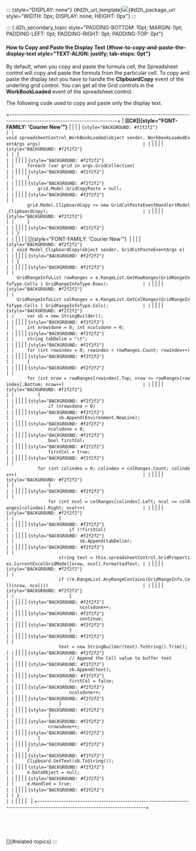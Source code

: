 ::: {style="DISPLAY: none"}
[](ms-xhelp:///?Id=d2h_url_template){#d2h_url_template}![](!package_url!){#d2h_package_url style="WIDTH: 0px; DISPLAY: none; HEIGHT: 0px"}
:::

::: {.d2h_secondary_topic style="PADDING-BOTTOM: 10pt; MARGIN: 0pt; PADDING-LEFT: 0pt; PADDING-RIGHT: 0pt; PADDING-TOP: 0pt"}
#### How to Copy and Paste the Display Text {#how-to-copy-and-paste-the-display-text style="TEXT-ALIGN: justify; tab-stops: 0pt"}

By default, when you copy and paste the formula cell, the Spreadsheet control will copy and paste the formula from the particular cell. To copy and paste the display text you have to handle the **ClipboardCopy** event of the underling grid control. You can get all the Grid controls in the **WorkBookLoaded** event of the spreadsheet control.

The following code used to copy and paste only the display text.

+---------------------------------------------------------------------------------------------------------------------------+
| **[\[C#\]]{style="FONT-FAMILY: 'Courier New'"}**                                                                          |
|                                                                                                                           |
| ``` {style="BACKGROUND: #f2f2f2"}                                                                                         |
| void spreadsheetControl_WorkBookLoaded(object sender, WorkbookLoadedEventArgs args)                                       |
| ```                                                                                                                       |
|                                                                                                                           |
| ``` {style="BACKGROUND: #f2f2f2"}                                                                                         |
| {                                                                                                                         |
| ```                                                                                                                       |
|                                                                                                                           |
| ``` {style="BACKGROUND: #f2f2f2"}                                                                                         |
|     foreach (var grid in args.GridCollection)                                                                             |
| ```                                                                                                                       |
|                                                                                                                           |
| ``` {style="BACKGROUND: #f2f2f2"}                                                                                         |
|     {                                                                                                                     |
| ```                                                                                                                       |
|                                                                                                                           |
| ``` {style="BACKGROUND: #f2f2f2"}                                                                                         |
|         grid.Model.GridCopyPaste = null;                                                                                  |
| ```                                                                                                                       |
|                                                                                                                           |
| ``` {style="BACKGROUND: #f2f2f2"}                                                                                         |
|         grid.Model.ClipboardCopy += new GridCutPasteEventHandler(Model_ClipboardCopy);                                    |
| ```                                                                                                                       |
|                                                                                                                           |
| ``` {style="BACKGROUND: #f2f2f2"}                                                                                         |
|     }                                                                                                                     |
| ```                                                                                                                       |
|                                                                                                                           |
| ``` {style="BACKGROUND: #f2f2f2"}                                                                                         |
| }                                                                                                                         |
| ```                                                                                                                       |
|                                                                                                                           |
| []{style="FONT-FAMILY: 'Courier New'"}                                                                                    |
|                                                                                                                           |
| ``` {style="BACKGROUND: #f2f2f2"}                                                                                         |
| void Model_ClipboardCopy(object sender, GridCutPasteEventArgs e)                                                          |
| ```                                                                                                                       |
|                                                                                                                           |
| ``` {style="BACKGROUND: #f2f2f2"}                                                                                         |
| {                                                                                                                         |
| ```                                                                                                                       |
|                                                                                                                           |
| ``` {style="BACKGROUND: #f2f2f2"}                                                                                         |
|     GridRangeInfoList rowRanges = e.RangeList.GetRowRanges(GridRangeInfoType.Cells | GridRangeInfoType.Rows);             |
| ```                                                                                                                       |
|                                                                                                                           |
| ``` {style="BACKGROUND: #f2f2f2"}                                                                                         |
|     GridRangeInfoList colRanges = e.RangeList.GetColRanges(GridRangeInfoType.Cells | GridRangeInfoType.Cols);             |
| ```                                                                                                                       |
|                                                                                                                           |
| ``` {style="BACKGROUND: #f2f2f2"}                                                                                         |
|     var sb = new StringBuilder();                                                                                         |
| ```                                                                                                                       |
|                                                                                                                           |
| ``` {style="BACKGROUND: #f2f2f2"}                                                                                         |
|     int nrowsdone = 0; int ncolsdone = 0;                                                                                 |
| ```                                                                                                                       |
|                                                                                                                           |
| ``` {style="BACKGROUND: #f2f2f2"}                                                                                         |
|     string tabDelim = "\t";                                                                                               |
| ```                                                                                                                       |
|                                                                                                                           |
| ``` {style="BACKGROUND: #f2f2f2"}                                                                                         |
|     for (int rowindex = 0; rowindex < rowRanges.Count; rowindex++)                                                        |
| ```                                                                                                                       |
|                                                                                                                           |
| ``` {style="BACKGROUND: #f2f2f2"}                                                                                         |
|     {                                                                                                                     |
| ```                                                                                                                       |
|                                                                                                                           |
| ``` {style="BACKGROUND: #f2f2f2"}                                                                                         |
|         for (int nrow = rowRanges[rowindex].Top; nrow <= rowRanges[rowindex].Bottom; nrow++)                              |
| ```                                                                                                                       |
|                                                                                                                           |
| ``` {style="BACKGROUND: #f2f2f2"}                                                                                         |
|         {                                                                                                                 |
| ```                                                                                                                       |
|                                                                                                                           |
| ``` {style="BACKGROUND: #f2f2f2"}                                                                                         |
|             if (nrowsdone > 0)                                                                                            |
| ```                                                                                                                       |
|                                                                                                                           |
| ``` {style="BACKGROUND: #f2f2f2"}                                                                                         |
|                 sb.Append(Environment.NewLine);                                                                           |
| ```                                                                                                                       |
|                                                                                                                           |
| ``` {style="BACKGROUND: #f2f2f2"}                                                                                         |
|             ncolsdone = 0;                                                                                                |
| ```                                                                                                                       |
|                                                                                                                           |
| ``` {style="BACKGROUND: #f2f2f2"}                                                                                         |
|             bool firstCol;                                                                                                |
| ```                                                                                                                       |
|                                                                                                                           |
| ``` {style="BACKGROUND: #f2f2f2"}                                                                                         |
|             firstCol = true;                                                                                              |
| ```                                                                                                                       |
|                                                                                                                           |
| ``` {style="BACKGROUND: #f2f2f2"}                                                                                         |
|             for (int colindex = 0; colindex < colRanges.Count; colindex++)                                                |
| ```                                                                                                                       |
|                                                                                                                           |
| ``` {style="BACKGROUND: #f2f2f2"}                                                                                         |
|             {                                                                                                             |
| ```                                                                                                                       |
|                                                                                                                           |
| ``` {style="BACKGROUND: #f2f2f2"}                                                                                         |
|                 for (int ncol = colRanges[colindex].Left; ncol <= colRanges[colindex].Right; ncol++)                      |
| ```                                                                                                                       |
|                                                                                                                           |
| ``` {style="BACKGROUND: #f2f2f2"}                                                                                         |
|                 {                                                                                                         |
| ```                                                                                                                       |
|                                                                                                                           |
| ``` {style="BACKGROUND: #f2f2f2"}                                                                                         |
|                     if (!firstCol)                                                                                        |
| ```                                                                                                                       |
|                                                                                                                           |
| ``` {style="BACKGROUND: #f2f2f2"}                                                                                         |
|                         sb.Append(tabDelim);                                                                              |
| ```                                                                                                                       |
|                                                                                                                           |
| ``` {style="BACKGROUND: #f2f2f2"}                                                                                         |
|                     string text = this.spreadsheetControl.GridProperties.CurrentExcelGridModel[nrow, ncol].FormattedText; |
| ```                                                                                                                       |
|                                                                                                                           |
| ``` {style="BACKGROUND: #f2f2f2"}                                                                                         |
|                     if (!e.RangeList.AnyRangeContains(GridRangeInfo.Cell(nrow, ncol)))                                    |
| ```                                                                                                                       |
|                                                                                                                           |
| ``` {style="BACKGROUND: #f2f2f2"}                                                                                         |
|                     {                                                                                                     |
| ```                                                                                                                       |
|                                                                                                                           |
| ``` {style="BACKGROUND: #f2f2f2"}                                                                                         |
|                         ncolsdone++;                                                                                      |
| ```                                                                                                                       |
|                                                                                                                           |
| ``` {style="BACKGROUND: #f2f2f2"}                                                                                         |
|                         continue;                                                                                         |
| ```                                                                                                                       |
|                                                                                                                           |
| ``` {style="BACKGROUND: #f2f2f2"}                                                                                         |
|                     }                                                                                                     |
| ```                                                                                                                       |
|                                                                                                                           |
| ``` {style="BACKGROUND: #f2f2f2"}                                                                                         |
|                     text = new StringBuilder(text).ToString().Trim();                                                     |
| ```                                                                                                                       |
|                                                                                                                           |
| ``` {style="BACKGROUND: #f2f2f2"}                                                                                         |
|                     // Append the Cell value to buffer text                                                               |
| ```                                                                                                                       |
|                                                                                                                           |
| ``` {style="BACKGROUND: #f2f2f2"}                                                                                         |
|                     sb.Append(text);                                                                                      |
| ```                                                                                                                       |
|                                                                                                                           |
| ``` {style="BACKGROUND: #f2f2f2"}                                                                                         |
|                     firstCol = false;                                                                                     |
| ```                                                                                                                       |
|                                                                                                                           |
| ``` {style="BACKGROUND: #f2f2f2"}                                                                                         |
|                     ncolsdone++;                                                                                          |
| ```                                                                                                                       |
|                                                                                                                           |
| ``` {style="BACKGROUND: #f2f2f2"}                                                                                         |
|                 }                                                                                                         |
| ```                                                                                                                       |
|                                                                                                                           |
| ``` {style="BACKGROUND: #f2f2f2"}                                                                                         |
|             }                                                                                                             |
| ```                                                                                                                       |
|                                                                                                                           |
| ``` {style="BACKGROUND: #f2f2f2"}                                                                                         |
|             nrowsdone++;                                                                                                  |
| ```                                                                                                                       |
|                                                                                                                           |
| ``` {style="BACKGROUND: #f2f2f2"}                                                                                         |
|         }                                                                                                                 |
| ```                                                                                                                       |
|                                                                                                                           |
| ``` {style="BACKGROUND: #f2f2f2"}                                                                                         |
|     }                                                                                                                     |
| ```                                                                                                                       |
|                                                                                                                           |
| ``` {style="BACKGROUND: #f2f2f2"}                                                                                         |
|     Clipboard.SetText(sb.ToString());                                                                                     |
| ```                                                                                                                       |
|                                                                                                                           |
| ``` {style="BACKGROUND: #f2f2f2"}                                                                                         |
|     e.DataObject = null;                                                                                                  |
| ```                                                                                                                       |
|                                                                                                                           |
| ``` {style="BACKGROUND: #f2f2f2"}                                                                                         |
|     e.Handled = true;                                                                                                     |
| ```                                                                                                                       |
|                                                                                                                           |
| ``` {style="BACKGROUND: #f2f2f2"}                                                                                         |
| }                                                                                                                         |
| ```                                                                                                                       |
|                                                                                                                           |
|                                                                                                                           |
+---------------------------------------------------------------------------------------------------------------------------+

 

 

[]{#related-topics}
:::
